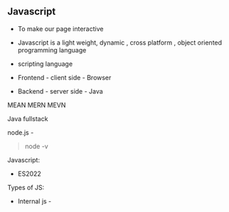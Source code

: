 Javascript
----------- 
- To make our page interactive
- Javascript is a light weight, dynamic , cross platform , object oriented programming language 
- scripting language

- Frontend  - client side -  Browser
- Backend - server side - Java

MEAN
MERN
MEVN

Java fullstack

node.js - 
> node -v 

Javascript:
- ES2022

Types of JS:
- Internal js - <script>
- External js - <script src ="">

- Document - webpage

